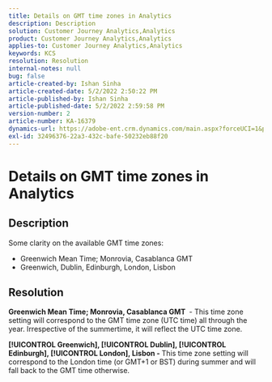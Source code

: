 ```yaml
---
title: Details on GMT time zones in Analytics
description: Description
solution: Customer Journey Analytics,Analytics
product: Customer Journey Analytics,Analytics
applies-to: Customer Journey Analytics,Analytics
keywords: KCS
resolution: Resolution
internal-notes: null
bug: false
article-created-by: Ishan Sinha
article-created-date: 5/2/2022 2:50:22 PM
article-published-by: Ishan Sinha
article-published-date: 5/2/2022 2:59:58 PM
version-number: 2
article-number: KA-16379
dynamics-url: https://adobe-ent.crm.dynamics.com/main.aspx?forceUCI=1&pagetype=entityrecord&etn=knowledgearticle&id=06b43830-27ca-ec11-a7b5-6045bd00dca1
exl-id: 32496376-22a3-432c-bafe-50232eb88f20
---
```

# Details on GMT time zones in Analytics

## Description


Some clarity on the available GMT time zones:

- Greenwich Mean Time; Monrovia, Casablanca GMT
- Greenwich, Dublin, Edinburgh, London, Lisbon



## Resolution


<b>Greenwich Mean Time; Monrovia, Casablanca GMT </b> - This time zone setting will correspond to the GMT time zone (UTC time) all through the year. Irrespective of the summertime, it will reflect the UTC time zone.

<b>[!UICONTROL Greenwich], [!UICONTROL Dublin], [!UICONTROL Edinburgh], [!UICONTROL London], Lisbon - </b>This time zone setting will correspond to the London time (or GMT+1 or BST) during summer and will fall back to the GMT time otherwise.
